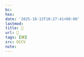 ```yaml
---
bc:
hex:
date: '2025-10-13T10:27:41+08:00'
lastmod:
title: 􅊓
url: 􅊓
tags: [韚]
src: DCCV
note:
---
```

